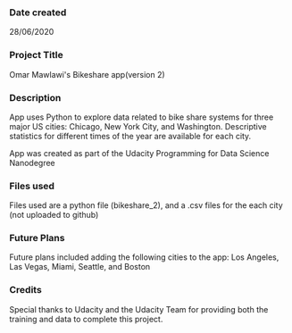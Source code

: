 ### Date created
28/06/2020

### Project Title
Omar Mawlawi's Bikeshare app(version 2)

### Description
App uses Python to explore data related to bike share systems for three major US cities: Chicago, New York City, and Washington. Descriptive statistics for different times of the year are available for each city.

App was created as part of the Udacity Programming for Data Science Nanodegree

### Files used
Files used are a python file (bikeshare_2), and a .csv files for the each city (not uploaded to github)

### Future Plans
Future plans included adding the following cities to the app: Los Angeles, Las Vegas, Miami, Seattle, and Boston

### Credits
Special thanks to Udacity and the Udacity Team for providing both the training and data to complete this project.
